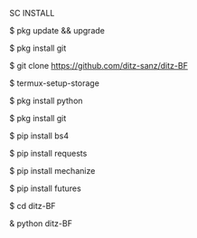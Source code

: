SC INSTALL





$ pkg update && upgrade  

$ pkg install git

$ git clone https://github.com/ditz-sanz/ditz-BF

$ termux-setup-storage  

$ pkg install python  

$ pkg install git  

$ pip install bs4  

$ pip install requests  

$ pip install mechanize  

$ pip install futures  

$ cd ditz-BF

& python ditz-BF
